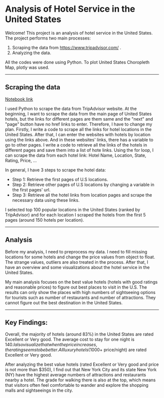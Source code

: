 # Analysis of Hotel Service in the United States

Welcome!
This project is an analysis of hotel service in the United States. 
The project performs two main processes:
1. Scraping the data from https://www.tripadvisor.com/ .
2. Analyzing the data.

All the codes were done using Python. To plot United States Choropleth Map, plotly was used.

---
## Scraping the data

[Notebook link](https://github.com/hieu2695/TripAdvisor_Hotel_Analysis.github.io/Hotels_Analysis.html)

I used Python to scrape the data from TripAdvisor website. At the beginning, I want to scrape the data from the main page of United States hotels, but the links for different pages are them same and the "next" and "page" button have no href links to enter. Therefore, I have to change my plan. Firstly, I write a code to scrape all the links for hotel locations in the United States. After that, I can enter the websites with hotels by location using the links above. And in these websites' links, there has a variable to go to other pages. I write a code to retrieve all the links of the hotels in different pages and save them into a list of hote links. Using the for loop, I can scrape the data from each hotel link: Hotel Name, Location, State, Rating, Price, ...

In general, I have 3 steps to scrape the hotel data:
* Step 1: Retrieve the first pages of U.S locations.
* Step 2: Retrieve other pages of U.S locations by changing a variable in the first pages' url.
* Step 3: Retrieve all the hotel links from location pages and scrape the necessary data using these links.

I selected top 100 popular locations in the United States (ranked by TripAdvisor) and for each location I scraped the hotels from the first 5 pages (around 150 hotels per location).

---
## Analysis

Before my analysis, I need to preprocess my data. I need to fill missing locations for some hotels and change the price values from object to float. The strange values, outliers are also treated in the process. After that, I have an overview and some visualizations about the hotel service in the United States.

My main analysis focuses on the best value hotels (hotels with good ratings and reasonable prices) to figure out best places to visit in the U.S. The results can only show the places with high numbers of sightseeing options for tourists such as number of restaurants and number of attractions. They cannot figure out the best destination in the United States.

---
## Key Findings:

Overall, the majority of hotels (around 83%) in the United States are rated Excellent or Very good. The average cost to stay for one night is $140. I also visualize that when the price increases, the rating seems to be better. All luxury hotels ($1000+ price/night) are rated Excellent or Very good.

After analyzing the best value hotels (rated Excellent or Very good and price is not more than $350), I find out that New York City and its state New York (NY) have the highest average numbers of attractions and restaurants nearby a hotel. The grade for walking there is also at the top, which means that visitors often feel comfortable to wander and explore the shopping malls and sightseeings in the city.
